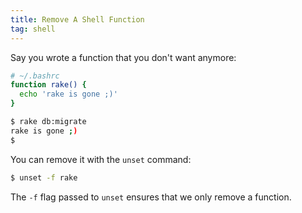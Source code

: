 ```yaml
---
title: Remove A Shell Function
tag: shell
---
```


Say you wrote a function that you don't want anymore:

```bash
# ~/.bashrc
function rake() {
  echo 'rake is gone ;)'
}
```

```bash
$ rake db:migrate
rake is gone ;)
$
```

You can remove it with the `unset` command:

```bash
$ unset -f rake
```

The `-f` flag passed to `unset` ensures that we only remove a function.
